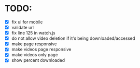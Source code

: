 # TODO:
- [x] fix ui for mobile
- [x] validate url
- [x] fix line 125 in watch.js
- [x] do not allow video deletion if it's being downloaded/accessed
- [x] make page responsive
- [x] make videos page responsive
- [x] make videos only page
- [x] show percent downloaded